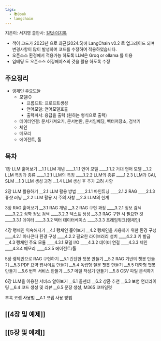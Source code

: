 ```yaml
---
tags:
  - 📚Book
  - langchain
---
```


지은이: 서지영
출판사: [길벗·이지톡](https://www.gilbut.co.kr/)

- 책이 코드가 2023년 으로 최근(2024.5)에  LangChain v0.2 로 업그레이드 되며 변경사항이 많이 발생하여 코드를 수정하여 적용하였습니다.
- 오픈소스 환경에서 적용가능 하도록 LLM은 Groq or ollama 를 이용
- 임베딩 도 오픈소스 허깅페이스의 것을 활용 하도록 수정
## 주요정리
- 랭체인 주요모듈
	- 모델IO 
		- 프롬프트: 프로프트생성
		- 언어모델: 언어모델호출
		- 출력파서: 응답을 출력 (원하는 형식으로 출력)
	- 데이터연결: 문서가져오기, 문서변환, 문서임베딩, 벡터저장소, 검색기
	- 체인
	- 메모리
	- 에이전트, 툴

## 목차
1장 LLM 훑어보기
__1.1 LLM 개념
____1.1.1 언어 모델
____1.1.2 거대 언어 모델
__1.2 LLM 특징과 종류
____1.2.1 LLM의 특징
____1.2.2 LLM의 종류
____1.2.3 LLM과 GAI, SLM
__1.3 LLM 생성 과정
__1.4 LLM 생성 후 추가 고려 사항

2장 LLM 활용하기
__2.1 LLM 활용 방법
____2.1.1 파인튜닝
____2.1.2 RAG
____2.1.3 퓨샷 러닝
__2.2 LLM 활용 시 주의 사항
__2.3 LLM의 한계

3장 RAG 훑어보기
__3.1 RAG 개념
__3.2 RAG 구현 과정
____3.2.1 정보 검색
____3.2.2 심화 정보 검색
____3.2.3 텍스트 생성
__3.3 RAG 구현 시 필요한 것
____3.3.1 데이터
____3.3.2 벡터 데이터베이스
____3.3.3 프레임워크(랭체인)

4장 랭체인 익숙해지기
__4.1 랭체인 훑어보기
__4.2 랭체인을 사용하기 위한 환경 구성
____4.2.1 아나콘다 환경 구성
____4.2.2 필요한 라이브러리 설치
____4.2.3 키 발급
__4.3 랭체인 주요 모듈
____4.3.1 모델 I/O
____4.3.2 데이터 연결
____4.3.3 체인
____4.3.4 메모리
____4.3.5 에이전트/툴

5장 랭체인으로 RAG 구현하기
__5.1 간단한 챗봇 만들기
__5.2 RAG 기반의 챗봇 만들기
__5.3 PDF 요약 웹사이트 만들기
__5.4 독립형 질문 챗봇 만들기
__5.5 대화형 챗봇 만들기
__5.6 번역 서비스 만들기
__5.7 메일 작성기 만들기
__5.8 CSV 파일 분석하기

6장 LLM을 이용한 서비스 알아보기
__6.1 콜센터
__6.2 상품 추천
__6.3 보험 언더라이팅
__6.4 코드 생성 및 리뷰
__6.5 문장 생성, M365 코파일럿

부록 코랩 사용법
__A.1 코랩 사용 방법



## [[4장 및 예제]]
## [[5장 및 예제]]